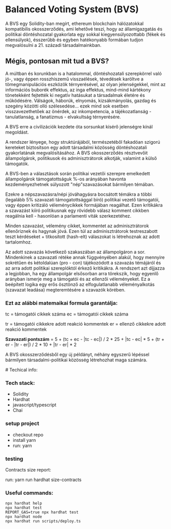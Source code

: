 # Balanced Voting System (BVS)

A BVS egy Solidity-ban megírt, ethereum blockchain hálózatokkal kompatibilis okosszerződés, ami lehetővé teszi, hogy az államigazgatás és politikai döntéshozatal gyakorlata egy sokkal kiegyensúlyozottabb (fékek és ellensúlyok), ésszerűbb és egyben hatékonyabb formában tudjon megvalósulni a 21. századi társadalmainkban.

## Mégis, pontosan mit tud a BVS?

A múltban és korunkban is a hatalommal, döntéshozatali szerepkörrel való jó-, vagy éppen rosszhiszemű visszaélések, tévedések karöltve a tömegmanipulációs eszközök térnyerésével, az olyan jelenségekkel, mint az információs buborék effektus, az inga effektus, mind-mind kártékony tönetekként fejtették ki negatív hatásukat a társadalmak életére és működésére. Válságok, háborúk, elnyomás, kizsákmányolás, gazdag és szegény közötti olló szélesedése... ezek mind sok esetben visszavezethetőek az önérdek, az inkompetencia, a tájékozatlanság - tanulatlanság, a fanatizmus - elvakultság térnyerésére.

A BVS erre a civilizációk kezdete óta sorsunkat kísérő jelenségre kínál megoldást.

A rendszer lényege, hogy struktúrájából, természetéből fakadóan szigorú kereteket biztosítson egy adott társadalmi közösség döntéshozatali gyakorlatának megvalósításához. A BVS okosszerződés résztvevőit állampolgárok, politikusok és adminisztrátorok alkotják, valamint a külső támogatók.

A BVS-ben a választások során politikai vezetői szerepre emelkedett állampolgárok támogatottságuk %-os arányában havonta kezdeményezhetnek súlyozott "nép"szavazásokat bármilyen témában.

Ezekre a népszavazásra/népi jóváhagyásra bocsátott témákra a többi (legalább 5% szavazati támogatottsággal bíró) politikai vezető támogatói, vagy éppen kritizáló véleménycikkek formájában reagálhat. Ezen kritikákra a szavazást kiíró politikusnak egy rövidebb válasz komment cikkben reagálnia kell - hasonlóan a parlamenti viták szerkezetéhez.

Minden szavazást, vélemény cikket, kommentet az adminisztrátorok ellenőriznek és hagynak jóvá. Ezen túl az adminisztrátorok testreszabott teszt kérdéseket + titkosított (hash-elt) válaszokat is létrehoznak az adott tartalomhoz.

Az adott szavazás következő szakaszában az állampolgáron a sor. Mindenkinek a szavazati rétéke annak függvényében alakúl, hogy mennyire sokrétűen és kétoldalúan (pro - con) tájékozódott a szavazás témájáról és az arra adott politikai szereplóktól érkező kritikákra. A rendszert azt díjjazza a legjobban, ha egy állampolgár elsősorban arra törekszik, hogy egyenlő arányban ismerje meg a támogatói és az ellenzői véleményeket. Ez a beépített logika egy erős ösztönző az elfogulatlanabb véleményalkotás (szavazat leadása) megteremtésére a szavazók körében.

### Ezt az alábbi matemaikai formula garantálja:

tc = támogatói cikkek száma
ec = támogatói cikkek száma

tr = támogatói cikkekre adott reakció kommentek
er = ellenző cikkekre adott reakció kommentek

**Szavazati pontszám** = 5 + (tc + ec - |tc - ec|) / 2 * 25 + |tc - ec| * 5 + (tr + er - |tr - er|) / 2 * 10 + |tr - er| * 2





A BVS okosszerződésből egy új példányt, néhány egyszerű lépéssel bármilyen társadalmi-politikai közösség létrehozhat maga számára.


# Techical info:

### Tech stack:

- Solidity
- Hardhat
- javascript/typescript
- Chai

### setup project

- checkout repo
- install yarn
- run: yarn

### testing

Contracts size report:

run: yarn run hardhat size-contracts

### Useful commands:

```shell
npx hardhat help
npx hardhat test
REPORT_GAS=true npx hardhat test
npx hardhat node
npx hardhat run scripts/deploy.ts
```
